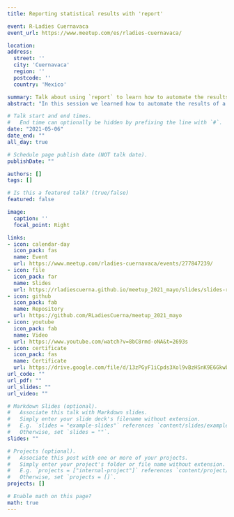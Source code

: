```yaml
---
title: Reporting statistical results with 'report'

event: R-Ladies Cuernavaca
event_url: https://www.meetup.com/es/rladies-cuernavaca/

location: 
address:
  street: ''
  city: 'Cuernavaca'
  region: ''
  postcode: ''
  country: 'Mexico'

summary: Talk about using `report` to learn how to automate the results of a statistical analysis in R.
abstract: "In this session we learned how to automate the results of a statistical analysis in R to create standardized and easy to understand reports. For this, we used the `report` package. This is a package belonging to the `easyverse` that was created to link the results of the analysis obtained in R with a manuscript."

# Talk start and end times.
#   End time can optionally be hidden by prefixing the line with `#`.
date: "2021-05-06"
date_end: ""
all_day: true

# Schedule page publish date (NOT talk date).
publishDate: ""

authors: []
tags: []

# Is this a featured talk? (true/false)
featured: false

image:
  caption: ''
  focal_point: Right

links:
- icon: calendar-day
  icon_pack: fas
  name: Event
  url: https://www.meetup.com/rladies-cuernavaca/events/277847239/
- icon: file
  icon_pack: far
  name: Slides
  url: https://rladiescuerna.github.io/meetup_2021_mayo/slides/slides-report.html#1
- icon: github
  icon_pack: fab
  name: Repository
  url: https://github.com/RLadiesCuerna/meetup_2021_mayo
- icon: youtube
  icon_pack: fab
  name: Video
  url: https://www.youtube.com/watch?v=8bC8rmd-oNA&t=2693s
- icon: certificate
  icon_pack: fas
  name: Certificate
  url: https://drive.google.com/file/d/13zPGyF1iCpds3Xol9vBzHSnK9E6Gkwbs/view?usp=sharing
url_code: ""
url_pdf: ""
url_slides: ""
url_video: ""

# Markdown Slides (optional).
#   Associate this talk with Markdown slides.
#   Simply enter your slide deck's filename without extension.
#   E.g. `slides = "example-slides"` references `content/slides/example-slides.md`.
#   Otherwise, set `slides = ""`.
slides: ""

# Projects (optional).
#   Associate this post with one or more of your projects.
#   Simply enter your project's folder or file name without extension.
#   E.g. `projects = ["internal-project"]` references `content/project/deep-learning/index.md`.
#   Otherwise, set `projects = []`.
projects: []

# Enable math on this page?
math: true
---
```

